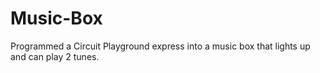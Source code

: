 # Music-Box
Programmed a Circuit Playground express into a music box that lights up and can play 2 tunes. 
